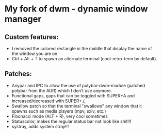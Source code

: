 # My fork of dwm - dynamic window manager

## Custom features:
- I removed the colored rectangle in the middle that display the name of the window you are on. 
- Ctrl + Alt + T to spawn an alternate terminal (cool-retro-term by default).

## Patches:
- Anypar and IPC to allow the use of polybar-dwm-module (patched polybar from the AUR) which I don't use anymore.
- Functional gaps, gaps that can be toggled with SUPER+A and increased/decreased with SUPER+./, 
- Swallow patch so that the terminal "swallows" any window that it spawns such as media players (mpv, sxiv, etc.)
- Fibonacci mode (ALT + R), very cool sometimes 
- Statuscolor, makes the regular status bar not look like shit!!!
- systray, adds system stray!!!
